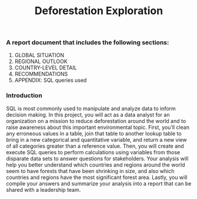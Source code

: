 <h1 align="center">
    Deforestation Exploration
</h1>

<br>

### A report document that includes the following sections:
1. GLOBAL SITUATION
2. REGIONAL OUTLOOK
3. COUNTRY-LEVEL DETAIL
4. RECOMMENDATIONS
5. APPENDIX: SQL queries used

### Introduction
SQL is most commonly used to manipulate and analyze data to inform decision making. In this project, you will act as a data analyst for an organization on a mission to reduce deforestation around the world and to raise awareness about this important environmental topic. First, you’ll clean any erroneous values in a table, join that table to another lookup table to bring in a new categorical and quantitative variable, and return a new view of all categories greater than a reference value. Then, you will create and execute SQL queries to perform calculations using variables from those disparate data sets to answer questions for stakeholders. Your analysis will help you better understand which countries and regions around the world seem to have forests that have been shrinking in size, and also which countries and regions have the most significant forest area. Lastly, you will compile your answers and summarize your analysis into a report that can be shared with a leadership team.
